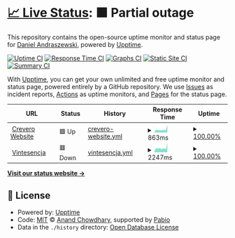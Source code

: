# [📈 Live Status](https://dandry.github.io/upptime-test): <!--live status--> **🟧 Partial outage**

This repository contains the open-source uptime monitor and status page for [Daniel Andraszewski](https://dandry.github.io/upptime-test), powered by [Upptime](https://github.com/upptime/upptime).

[![Uptime CI](https://github.com/dandry/upptime-test/workflows/Uptime%20CI/badge.svg)](https://github.com/dandry/upptime-test/actions?query=workflow%3A%22Uptime+CI%22)
[![Response Time CI](https://github.com/dandry/upptime-test/workflows/Response%20Time%20CI/badge.svg)](https://github.com/dandry/upptime-test/actions?query=workflow%3A%22Response+Time+CI%22)
[![Graphs CI](https://github.com/dandry/upptime-test/workflows/Graphs%20CI/badge.svg)](https://github.com/dandry/upptime-test/actions?query=workflow%3A%22Graphs+CI%22)
[![Static Site CI](https://github.com/dandry/upptime-test/workflows/Static%20Site%20CI/badge.svg)](https://github.com/dandry/upptime-test/actions?query=workflow%3A%22Static+Site+CI%22)
[![Summary CI](https://github.com/dandry/upptime-test/workflows/Summary%20CI/badge.svg)](https://github.com/dandry/upptime-test/actions?query=workflow%3A%22Summary+CI%22)

With [Upptime](https://upptime.js.org), you can get your own unlimited and free uptime monitor and status page, powered entirely by a GitHub repository. We use [Issues](https://github.com/dandry/upptime-test/issues) as incident reports, [Actions](https://github.com/dandry/upptime-test/actions) as uptime monitors, and [Pages](https://dandry.github.io/upptime-test) for the status page.

<!--start: status pages-->
<!-- This summary is generated by Upptime (https://github.com/upptime/upptime) -->
<!-- Do not edit this manually, your changes will be overwritten -->
<!-- prettier-ignore -->
| URL | Status | History | Response Time | Uptime |
| --- | ------ | ------- | ------------- | ------ |
| <img alt="" src="https://icons.duckduckgo.com/ip3/crevero.net.ico" height="13"> [Crevero Website](https://crevero.net) | 🟩 Up | [crevero-website.yml](https://github.com/dandry/upptime-test/commits/HEAD/history/crevero-website.yml) | <details><summary><img alt="Response time graph" src="./graphs/crevero-website/response-time-week.png" height="20"> 863ms</summary><br><a href="https://dandry.github.io/upptime-test/history/crevero-website"><img alt="Response time 823" src="https://img.shields.io/endpoint?url=https%3A%2F%2Fraw.githubusercontent.com%2Fdandry%2Fupptime-test%2FHEAD%2Fapi%2Fcrevero-website%2Fresponse-time.json"></a><br><a href="https://dandry.github.io/upptime-test/history/crevero-website"><img alt="24-hour response time 2112" src="https://img.shields.io/endpoint?url=https%3A%2F%2Fraw.githubusercontent.com%2Fdandry%2Fupptime-test%2FHEAD%2Fapi%2Fcrevero-website%2Fresponse-time-day.json"></a><br><a href="https://dandry.github.io/upptime-test/history/crevero-website"><img alt="7-day response time 863" src="https://img.shields.io/endpoint?url=https%3A%2F%2Fraw.githubusercontent.com%2Fdandry%2Fupptime-test%2FHEAD%2Fapi%2Fcrevero-website%2Fresponse-time-week.json"></a><br><a href="https://dandry.github.io/upptime-test/history/crevero-website"><img alt="30-day response time 801" src="https://img.shields.io/endpoint?url=https%3A%2F%2Fraw.githubusercontent.com%2Fdandry%2Fupptime-test%2FHEAD%2Fapi%2Fcrevero-website%2Fresponse-time-month.json"></a><br><a href="https://dandry.github.io/upptime-test/history/crevero-website"><img alt="1-year response time 823" src="https://img.shields.io/endpoint?url=https%3A%2F%2Fraw.githubusercontent.com%2Fdandry%2Fupptime-test%2FHEAD%2Fapi%2Fcrevero-website%2Fresponse-time-year.json"></a></details> | <details><summary><a href="https://dandry.github.io/upptime-test/history/crevero-website">100.00%</a></summary><a href="https://dandry.github.io/upptime-test/history/crevero-website"><img alt="All-time uptime 99.61%" src="https://img.shields.io/endpoint?url=https%3A%2F%2Fraw.githubusercontent.com%2Fdandry%2Fupptime-test%2FHEAD%2Fapi%2Fcrevero-website%2Fuptime.json"></a><br><a href="https://dandry.github.io/upptime-test/history/crevero-website"><img alt="24-hour uptime 100.00%" src="https://img.shields.io/endpoint?url=https%3A%2F%2Fraw.githubusercontent.com%2Fdandry%2Fupptime-test%2FHEAD%2Fapi%2Fcrevero-website%2Fuptime-day.json"></a><br><a href="https://dandry.github.io/upptime-test/history/crevero-website"><img alt="7-day uptime 100.00%" src="https://img.shields.io/endpoint?url=https%3A%2F%2Fraw.githubusercontent.com%2Fdandry%2Fupptime-test%2FHEAD%2Fapi%2Fcrevero-website%2Fuptime-week.json"></a><br><a href="https://dandry.github.io/upptime-test/history/crevero-website"><img alt="30-day uptime 99.87%" src="https://img.shields.io/endpoint?url=https%3A%2F%2Fraw.githubusercontent.com%2Fdandry%2Fupptime-test%2FHEAD%2Fapi%2Fcrevero-website%2Fuptime-month.json"></a><br><a href="https://dandry.github.io/upptime-test/history/crevero-website"><img alt="1-year uptime 99.61%" src="https://img.shields.io/endpoint?url=https%3A%2F%2Fraw.githubusercontent.com%2Fdandry%2Fupptime-test%2FHEAD%2Fapi%2Fcrevero-website%2Fuptime-year.json"></a></details>
| <img alt="" src="https://icons.duckduckgo.com/ip3/vintesencja.pl.ico" height="13"> [Vintesencja](https://vintesencja.pl) | 🟥 Down | [vintesencja.yml](https://github.com/dandry/upptime-test/commits/HEAD/history/vintesencja.yml) | <details><summary><img alt="Response time graph" src="./graphs/vintesencja/response-time-week.png" height="20"> 2247ms</summary><br><a href="https://dandry.github.io/upptime-test/history/vintesencja"><img alt="Response time 1004" src="https://img.shields.io/endpoint?url=https%3A%2F%2Fraw.githubusercontent.com%2Fdandry%2Fupptime-test%2FHEAD%2Fapi%2Fvintesencja%2Fresponse-time.json"></a><br><a href="https://dandry.github.io/upptime-test/history/vintesencja"><img alt="24-hour response time 6793" src="https://img.shields.io/endpoint?url=https%3A%2F%2Fraw.githubusercontent.com%2Fdandry%2Fupptime-test%2FHEAD%2Fapi%2Fvintesencja%2Fresponse-time-day.json"></a><br><a href="https://dandry.github.io/upptime-test/history/vintesencja"><img alt="7-day response time 2247" src="https://img.shields.io/endpoint?url=https%3A%2F%2Fraw.githubusercontent.com%2Fdandry%2Fupptime-test%2FHEAD%2Fapi%2Fvintesencja%2Fresponse-time-week.json"></a><br><a href="https://dandry.github.io/upptime-test/history/vintesencja"><img alt="30-day response time 1287" src="https://img.shields.io/endpoint?url=https%3A%2F%2Fraw.githubusercontent.com%2Fdandry%2Fupptime-test%2FHEAD%2Fapi%2Fvintesencja%2Fresponse-time-month.json"></a><br><a href="https://dandry.github.io/upptime-test/history/vintesencja"><img alt="1-year response time 1004" src="https://img.shields.io/endpoint?url=https%3A%2F%2Fraw.githubusercontent.com%2Fdandry%2Fupptime-test%2FHEAD%2Fapi%2Fvintesencja%2Fresponse-time-year.json"></a></details> | <details><summary><a href="https://dandry.github.io/upptime-test/history/vintesencja">100.00%</a></summary><a href="https://dandry.github.io/upptime-test/history/vintesencja"><img alt="All-time uptime 72.76%" src="https://img.shields.io/endpoint?url=https%3A%2F%2Fraw.githubusercontent.com%2Fdandry%2Fupptime-test%2FHEAD%2Fapi%2Fvintesencja%2Fuptime.json"></a><br><a href="https://dandry.github.io/upptime-test/history/vintesencja"><img alt="24-hour uptime 100.00%" src="https://img.shields.io/endpoint?url=https%3A%2F%2Fraw.githubusercontent.com%2Fdandry%2Fupptime-test%2FHEAD%2Fapi%2Fvintesencja%2Fuptime-day.json"></a><br><a href="https://dandry.github.io/upptime-test/history/vintesencja"><img alt="7-day uptime 100.00%" src="https://img.shields.io/endpoint?url=https%3A%2F%2Fraw.githubusercontent.com%2Fdandry%2Fupptime-test%2FHEAD%2Fapi%2Fvintesencja%2Fuptime-week.json"></a><br><a href="https://dandry.github.io/upptime-test/history/vintesencja"><img alt="30-day uptime 100.00%" src="https://img.shields.io/endpoint?url=https%3A%2F%2Fraw.githubusercontent.com%2Fdandry%2Fupptime-test%2FHEAD%2Fapi%2Fvintesencja%2Fuptime-month.json"></a><br><a href="https://dandry.github.io/upptime-test/history/vintesencja"><img alt="1-year uptime 72.76%" src="https://img.shields.io/endpoint?url=https%3A%2F%2Fraw.githubusercontent.com%2Fdandry%2Fupptime-test%2FHEAD%2Fapi%2Fvintesencja%2Fuptime-year.json"></a></details>

<!--end: status pages-->

[**Visit our status website →**](https://dandry.github.io/upptime-test)

## 📄 License

- Powered by: [Upptime](https://github.com/upptime/upptime)
- Code: [MIT](./LICENSE) © [Anand Chowdhary](https://anandchowdhary.com), supported by [Pabio](https://pabio.com)
- Data in the `./history` directory: [Open Database License](https://opendatacommons.org/licenses/odbl/1-0/)
